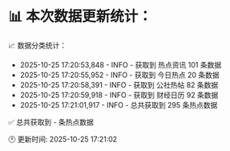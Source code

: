 📊 本次数据更新统计：
==========================

📈 数据分类统计：
- 2025-10-25 17:20:53,848 - INFO - 获取到 热点资讯 101 条数据
- 2025-10-25 17:20:55,952 - INFO - 获取到 今日热点 20 条数据
- 2025-10-25 17:20:58,391 - INFO - 获取到 公社热帖 82 条数据
- 2025-10-25 17:20:59,918 - INFO - 获取到 财经日历 92 条数据
- 2025-10-25 17:21:01,917 - INFO - 总共获取到 295 条热点数据

✅ 总共获取到 - 条热点数据

🕐 更新时间: 2025-10-25 17:21:02

